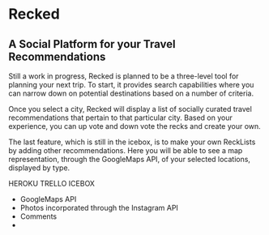 # Recked
## A Social Platform for your Travel Recommendations

Still a work in progress, Recked is planned to be a three-level tool for planning your next trip. To start, it provides search capabilities where you can narrow down on potential destinations based on a number of criteria. 


Once you select a city, Recked will display a list of socially curated travel recommendations that pertain to that particular city. Based on your experience, you can up vote and down vote the recks and create your own.

The last feature, which is still in the icebox, is to make your own ReckLists by adding other recommendations. Here you will be able to see a map representation, through the GoogleMaps API, of your selected locations, displayed by type.

HEROKU
TRELLO
ICEBOX
- GoogleMaps API
- Photos incorporated through the Instagram API
- Comments
- 